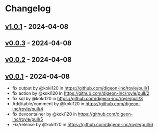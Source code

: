 # Changelog

## [v1.0.1](https://github.com/digeon-inc/royle/compare/v1...v1.0.1) - 2024-04-08

## [v0.0.3](https://github.com/digeon-inc/royle/compare/v0.0.2...v0.0.3) - 2024-04-08

## [v0.0.2](https://github.com/digeon-inc/royle/compare/v0.0.1...v0.0.2) - 2024-04-08

## [v0.0.1](https://github.com/digeon-inc/royle/commits/v0.0.1) - 2024-04-08
- fix output by @koki120 in https://github.com/digeon-inc/royle/pull/1
- fix action by @koki120 in https://github.com/digeon-inc/royle/pull/2
- fix sql by @koki120 in https://github.com/digeon-inc/royle/pull/3
- Add/table/comment by @koki120 in https://github.com/digeon-inc/royle/pull/4
- fix devcontainer by @koki120 in https://github.com/digeon-inc/royle/pull/5
- Fix/release by @koki120 in https://github.com/digeon-inc/royle/pull/6
